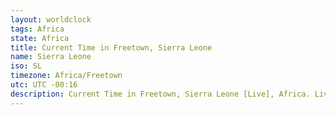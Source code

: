 ```yaml
---
layout: worldclock
tags: Africa
state: Africa
title: Current Time in Freetown, Sierra Leone
name: Sierra Leone
iso: SL
timezone: Africa/Freetown
utc: UTC -00:16
description: Current Time in Freetown, Sierra Leone [Live], Africa. Live update now time in Freetown, timezone Africa/Freetown, UTC -00:16, Country ISO code & Current Local Time.
---
```


